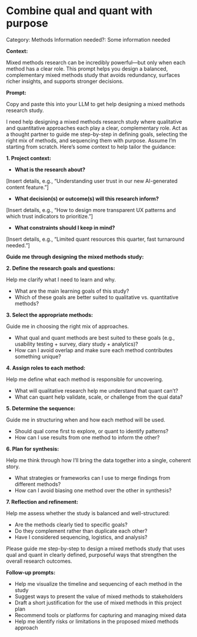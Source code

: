 # Combine qual and quant with purpose

Category: Methods
Information needed?: Some information needed

**Context:**

Mixed methods research can be incredibly powerful—but only when each method has a clear role. This prompt helps you design a balanced, complementary mixed methods study that avoids redundancy, surfaces richer insights, and supports stronger decisions.

**Prompt:**

Copy and paste this into your LLM to get help designing a mixed methods research study.

I need help designing a mixed methods research study where qualitative and quantitative approaches each play a clear, complementary role. Act as a thought partner to guide me step-by-step in defining goals, selecting the right mix of methods, and sequencing them with purpose. Assume I’m starting from scratch. Here’s some context to help tailor the guidance:

**1. Project context:**

- **What is the research about?**

[Insert details, e.g., “Understanding user trust in our new AI-generated content feature.”]

- **What decision(s) or outcome(s) will this research inform?**

[Insert details, e.g., “How to design more transparent UX patterns and which trust indicators to prioritize.”]

- **What constraints should I keep in mind?**

[Insert details, e.g., “Limited quant resources this quarter, fast turnaround needed.”]

**Guide me through designing the mixed methods study:**

**2. Define the research goals and questions:**

Help me clarify what I need to learn and why.

- What are the main learning goals of this study?
- Which of these goals are better suited to qualitative vs. quantitative methods?

**3. Select the appropriate methods:**

Guide me in choosing the right mix of approaches.

- What qual and quant methods are best suited to these goals (e.g., usability testing + survey, diary study + analytics)?
- How can I avoid overlap and make sure each method contributes something unique?

**4. Assign roles to each method:**

Help me define what each method is responsible for uncovering.

- What will qualitative research help me understand that quant can’t?
- What can quant help validate, scale, or challenge from the qual data?

**5. Determine the sequence:**

Guide me in structuring when and how each method will be used.

- Should qual come first to explore, or quant to identify patterns?
- How can I use results from one method to inform the other?

**6. Plan for synthesis:**

Help me think through how I’ll bring the data together into a single, coherent story.

- What strategies or frameworks can I use to merge findings from different methods?
- How can I avoid biasing one method over the other in synthesis?

**7. Reflection and refinement:**

Help me assess whether the study is balanced and well-structured:

- Are the methods clearly tied to specific goals?
- Do they complement rather than duplicate each other?
- Have I considered sequencing, logistics, and analysis?

Please guide me step-by-step to design a mixed methods study that uses qual and quant in clearly defined, purposeful ways that strengthen the overall research outcomes.

**Follow-up prompts:**

- Help me visualize the timeline and sequencing of each method in the study
- Suggest ways to present the value of mixed methods to stakeholders
- Draft a short justification for the use of mixed methods in this project plan
- Recommend tools or platforms for capturing and managing mixed data
- Help me identify risks or limitations in the proposed mixed methods approach